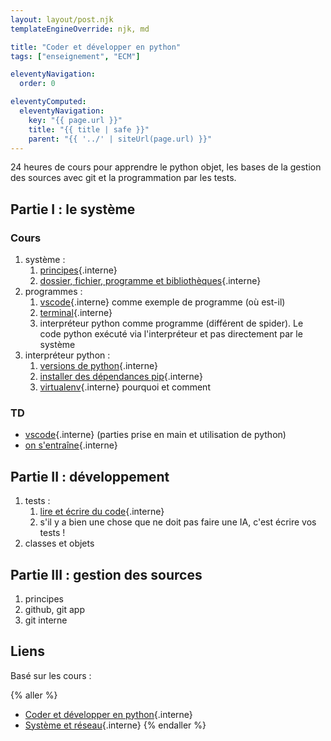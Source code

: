 ```yaml
---
layout: layout/post.njk
templateEngineOverride: njk, md

title: "Coder et développer en python"
tags: ["enseignement", "ECM"]

eleventyNavigation:
  order: 0

eleventyComputed:
  eleventyNavigation:
    key: "{{ page.url }}"
    title: "{{ title | safe }}"
    parent: "{{ '../' | siteUrl(page.url) }}"
---
```


24 heures de cours pour apprendre le python objet, les bases de la gestion des sources avec git et la programmation par les tests.

## Partie I : le système

### Cours

1. système :
   1. [principes](/cours/système-et-réseau/bases-système/système-principes/){.interne}
   2. [dossier, fichier, programme et bibliothèques](/cours/système-et-réseau/bases-système/système-interaction/){.interne}
2. programmes :
   1. [vscode](/cours/coder-et-développer/bases-programmation/éditeur-vscode/){.interne} comme exemple de programme (où est-il)
   2. [terminal](/cours/système-et-réseau/bases-système/terminal/){.interne}
   3. interpréteur python comme programme (différent de spider). Le code python exécuté via l'interpréteur et pas directement par le système
3. interpréteur python :
   1. [versions de python](/cours/coder-et-développer/version-python/){.interne}
   2. [installer des dépendances pip](/cours/coder-et-développer/bases-programmation/modules-python/){.interne}
   3. [virtualenv](/cours/coder-et-développer/environnements-virtuels/){.interne} pourquoi et comment

### TD

- [vscode](/cours/coder-et-développer/bases-programmation/éditeur-vscode/){.interne} (parties prise en main et utilisation de python)
- [on s'entraîne](/cours/coder-et-développer/projet-codes/){.interne}

## Partie II : développement

1. tests :
   1. [lire et écrire du code](/cours/coder-et-développer/écrire-code/){.interne}
   2. s'il y a bien une chose que ne doit pas faire une IA, c'est écrire vos tests !
2. classes et objets

## Partie III : gestion des sources

1. principes
2. github, git app
3. git interne

## Liens

Basé sur les cours :

{% aller %}

- [Coder et développer en python](/cours/coder-et-développer){.interne}
- [Système et réseau](/cours_informatique/cours/système-et-réseau){.interne}
  {% endaller %}
